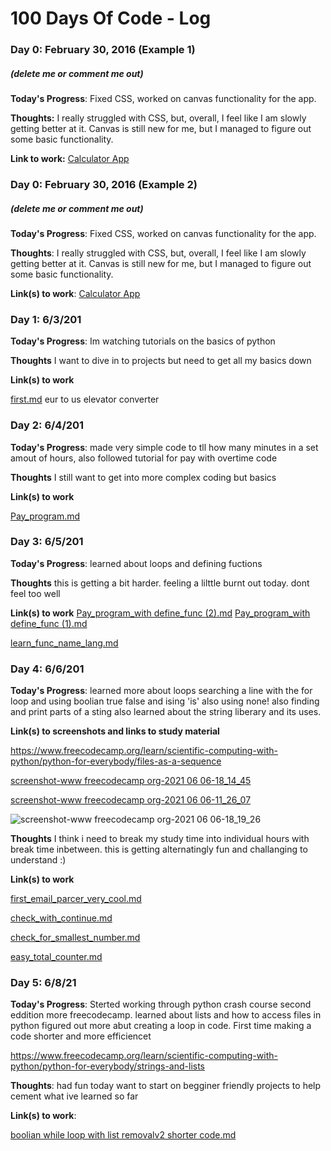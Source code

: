 # 100 Days Of Code - Log

### Day 0: February 30, 2016 (Example 1)
##### (delete me or comment me out)

**Today's Progress**: Fixed CSS, worked on canvas functionality for the app.

**Thoughts:** I really struggled with CSS, but, overall, I feel like I am slowly getting better at it. Canvas is still new for me, but I managed to figure out some basic functionality.

**Link to work:** [Calculator App](http://www.example.com)

### Day 0: February 30, 2016 (Example 2)
##### (delete me or comment me out)

**Today's Progress**: Fixed CSS, worked on canvas functionality for the app.

**Thoughts**: I really struggled with CSS, but, overall, I feel like I am slowly getting better at it. Canvas is still new for me, but I managed to figure out some basic functionality.

**Link(s) to work**: [Calculator App](http://www.example.com)


### Day 1: 6/3/201

**Today's Progress**: Im watching tutorials on the basics of python 

**Thoughts** I want to dive in to projects but need to get all my basics down

**Link(s) to work**


[first.md](https://github.com/Elijahnohands/100-days-of-code/files/6595241/first.md) eur to us elevator converter

### Day 2: 6/4/201

**Today's Progress**: made very simple code to tll how many minutes in a set amout of hours, also followed tutorial for pay with overtime code

**Thoughts** I still want to get into more complex coding but basics 

**Link(s) to work**

[Pay_program.md](https://github.com/Elijahnohands/100-days-of-code/files/6601696/Pay_program.md)


### Day 3: 6/5/201

**Today's Progress**: learned about loops and defining fuctions

**Thoughts** this is getting a bit harder. feeling a lilttle burnt out today. dont feel too well


**Link(s) to work**
[Pay_program_with define_func (2).md](https://github.com/Elijahnohands/100-days-of-code/files/6603261/Pay_program_with.define_func.2.md)
[Pay_program_with define_func (1).md](https://github.com/Elijahnohands/100-days-of-code/files/6603262/Pay_program_with.define_func.1.md)

[learn_func_name_lang.md](https://github.com/Elijahnohands/100-days-of-code/files/6603255/learn_func_name_lang.md)


### Day 4: 6/6/201

**Today's Progress**: learned more about loops searching a line with the for loop and using boolian true false and ising 'is' also using none! also finding and print parts of a sting also learned about the string liberary and its uses. 

**Link(s) to screenshots and links to study material**


https://www.freecodecamp.org/learn/scientific-computing-with-python/python-for-everybody/files-as-a-sequence


[screenshot-www freecodecamp org-2021 06 06-18_14_45](https://user-images.githubusercontent.com/85261864/120941858-1f55c780-c6f3-11eb-9940-0126a35068ce.png)


[screenshot-www freecodecamp org-2021 06 06-11_26_07](https://user-images.githubusercontent.com/85261864/120930126-0da3fe00-c6ba-11eb-819a-35091cfb9b35.png)

![screenshot-www freecodecamp org-2021 06 06-18_19_26](https://user-images.githubusercontent.com/85261864/120941983-c5a1cd00-c6f3-11eb-9367-fa696f14798b.png)



**Thoughts** I think i need to break my study time into individual hours with break time inbetween. this is getting alternatingly fun and challanging to understand :)


**Link(s) to work**


[first_email_parcer_very_cool.md](https://github.com/Elijahnohands/100-days-of-code/files/6605028/first_email_parcer_very_cool.md)


[check_with_continue.md](https://github.com/Elijahnohands/100-days-of-code/files/6605030/check_with_continue.md)

[check_for_smallest_number.md](https://github.com/Elijahnohands/100-days-of-code/files/6605031/check_for_smallest_number.md)

[easy_total_counter.md](https://github.com/Elijahnohands/100-days-of-code/files/6605032/easy_total_counter.md)

### Day 5: 6/8/21

**Today's Progress**: Sterted working through python crash course second eddition more freecodecamp. learned about lists and how to access files in python 
figured out more abut creating a loop in code. First time making a code shorter and more efficiencet 


https://www.freecodecamp.org/learn/scientific-computing-with-python/python-for-everybody/strings-and-lists


**Thoughts**: had fun today want to start on begginer friendly projects to help cement what ive learned so far

**Link(s) to work**:

[boolian while loop with list removalv2 shorter code.md](https://github.com/Elijahnohands/100-days-of-code/files/6620337/boolian.while.loop.with.list.removalv2.shorter.code.md)
